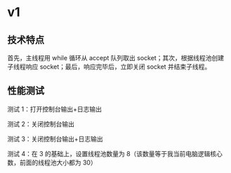# v1
## 技术特点
首先，主线程用 while 循环从 accept 队列取出 socket；其次，根据线程池创建子线程响应 socket；最后，响应完毕后，立即关闭 socket 并结束子线程。

## 性能测试
测试 1：打开控制台输出+日志输出

测试 2：关闭控制台输出

测试 3：关闭控制台输出+日志输出

测试 4：在 3 的基础上，设置线程池数量为 8（该数量等于我当前电脑逻辑核心数，前面的线程池大小都为 30）